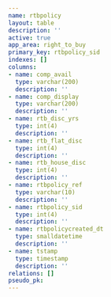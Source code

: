 ```yaml
---
name: rtbpolicy
layout: table
description: ''
active: true
app_area: right_to_buy
primary_key: rtbpolicy_sid
indexes: []
columns:
- name: comp_avail
  type: varchar(200)
  description: ''
- name: comp_display
  type: varchar(200)
  description: ''
- name: rtb_disc_yrs
  type: int(4)
  description: ''
- name: rtb_flat_disc
  type: int(4)
  description: ''
- name: rtb_house_disc
  type: int(4)
  description: ''
- name: rtbpolicy_ref
  type: varchar(10)
  description: ''
- name: rtbpolicy_sid
  type: int(4)
  description: ''
- name: rtbpolicycreated_dt
  type: smalldatetime
  description: ''
- name: tstamp
  type: timestamp
  description: ''
relations: []
pseudo_pk: 
---
```


